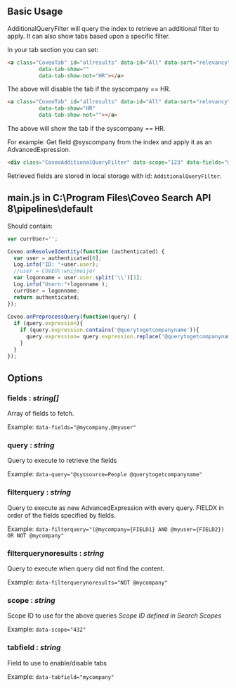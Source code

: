 ## Basic Usage

AdditionalQueryFilter will query the index to retrieve an additional filter to apply.
It can also show tabs based upon a specific filter.

In your tab section you can set:
```html
<a class="CoveoTab" id="allresults" data-id="All" data-sort="relevancy" data-icon="coveo-sprites-tab-all-content" data-caption="All"
          data-tab-show=""
          data-tab-show-not="HR"></a>
```
The above will disable the tab if the syscompany == HR.

```html
<a class="CoveoTab" id="allresults" data-id="All" data-sort="relevancy" data-icon="coveo-sprites-tab-all-content" data-caption="All"
          data-tab-show="HR"
          data-tab-show-not=""></a>
```
The above will show the tab if the syscompany == HR.


For example: Get field @syscompany from the index and apply it as an AdvancedExpression.

```html
<div class="CoveoAdditionalQueryFilter" data-scope="123" data-fields="@mycompany,@myuser" data-query="@syssource=People @querytogetcompanyname" data-filterquery="(@mycompany={FIELD1} AND @myuser={FIELD2}) OR NOT @mycompany"></div>
```

Retrieved fields are stored in local storage with id: `AdditionalQueryFilter`.

## main.js in C:\Program Files\Coveo Search API 8\pipelines\default
Should contain:
```javascript
var currUser='';

Coveo.onResolveIdentity(function (authenticated) {
  var user = authenticated[0];
  Log.info("ID: "+user.user);
  //user = COVEO\\wnijmeijer
  var logonname = user.user.split('\\')[1];
  Log.info("Usern:"+logonname );
  currUser = logonname;
  return authenticated;
});
 
Coveo.onPreprocessQuery(function(query) {
  if (query.expression){
    if (query.expression.contains('@querytogetcompanyname')){
      query.expression= query.expression.replace('@querytogetcompanyname','@sysloginname=="'+currUser+'"');
    }
  }
});
```


## Options

### fields : _string[]_

Array of fields to fetch.

Example: `data-fields="@mycompany,@myuser"`

### query : _string_

Query to execute to retrieve the fields

Example: `data-query="@syssource=People @querytogetcompanyname" `

### filterquery : _string_

Query to execute as new AdvancedExpression with every query.
FIELDX in order of the fields specified by fields.

Example: `data-filterquery="(@mycompany={FIELD1} AND @myuser={FIELD2}) OR NOT @mycompany" `


### filterquerynoresults : _string_

Query to execute when query did not find the content.


Example: `data-filterquerynoresults="NOT @mycompany" `

### scope : _string_

Scope ID to use for the above queries
*Scope ID defined in Search Scopes*

Example: `data-scope="432" `


### tabfield : _string_

Field to use to enable/disable tabs

Example: `data-tabfield="mycompany" `